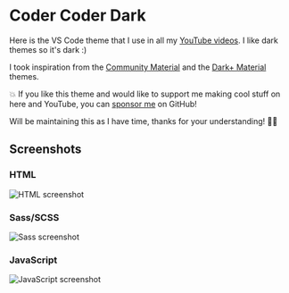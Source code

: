# Coder Coder Dark

Here is the VS Code theme that I use in all my [YouTube videos](https://www.youtube.com/thecodercoder). I like dark themes so it's dark :)

I took inspiration from the [Community Material](https://marketplace.visualstudio.com/items?itemName=Equinusocio.vsc-community-material-theme) and the [Dark+ Material](https://marketplace.visualstudio.com/items?itemName=vangware.dark-plus-material) themes.

💥 If you like this theme and would like to support me making cool stuff on here and YouTube, you can [sponsor me](https://github.com/sponsors/thecodercoder) on GitHub!

Will be maintaining this as I have time, thanks for your understanding! 🙏🏽

## Screenshots

### HTML

![HTML screenshot](https://raw.githubusercontent.com/thecodercoder/codercoder-dark-theme/main/codercoder-dark-html.PNG)

### Sass/SCSS

![Sass screenshot](https://raw.githubusercontent.com/thecodercoder/codercoder-dark-theme/main/codercoder-dark-scss.PNG)

### JavaScript

![JavaScript screenshot](https://raw.githubusercontent.com/thecodercoder/codercoder-dark-theme/main/codercoder-dark-js.PNG)
